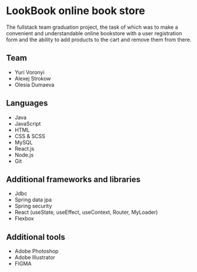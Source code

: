 # LookBook online book store
The fullstack team graduation project, the task of which was to make a convenient and understandable online bookstore with a user registration form and the ability to add products to the cart and remove them from there.
## Team
- Yuri Voronyi
- Alexej Strokow
- Olesia Dumaeva
## Languages
- Java
- JavaScript
- HTML
- CSS & SCSS
- MySQL
- React.js
- Node.js
- Git
## Additional frameworks and libraries
  - Jdbc
  - Spring data jpa
  - Spring security
  - React (useState, useEffect, useContext, Router, MyLoader)
  - Flexbox
## Additional tools
  - Adobe Photoshop
  - Adobe Illustrator
  - FIGMA
    
